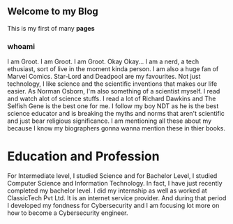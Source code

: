 ## Welcome to my Blog
This is my first of many **pages**

### whoami
I am Groot. I am Groot. I am Groot.
Okay Okay...
I am a nerd, a tech ethusiast, sort of live in the moment kinda person. I am also a huge fan of Marvel Comics. Star-Lord and Deadpool are my favourites. Not just technology, I like science and the scientific inventions that makes our life easier. As Norman Osborn, I'm also something of a scientist myself. I read and watch alot of science stuffs. I read a lot of Richard Dawkins and The Selfish Gene is the best one for me. I follow my boy NDT as he is the best science educator and is breaking the myths and norms that aren't scientific and just bear religious significance. I am mentioning all these about my because I know my biographers gonna wanna mention these in thier books. 

# Education and Profession
 For Intermediate level, I studied Science and for Bachelor Level, I studied Computer Science and Information Technology. In fact, I have just recently completed my bachelor level. I did my internship as well as worked at ClassicTech Pvt Ltd. It is an internet service provider. And during that period I developed my fondness for Cybersecurity and I am focusing lot more on how to become a Cybersecurity engineer.
